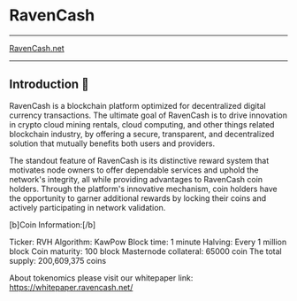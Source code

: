 # RavenCash
---


[RavenCash.net](https://ravencash.net)

---

## Introduction 🚩

RavenCash is a blockchain platform optimized for decentralized digital currency transactions. The ultimate goal of RavenCash is to drive innovation in crypto cloud mining rentals, cloud computing, and other things related blockchain industry, by offering a secure, transparent, and decentralized solution that mutually benefits both users and providers.

The standout feature of RavenCash is its distinctive reward system that motivates node owners to offer dependable services and uphold the network's integrity, all while providing advantages to RavenCash coin holders. Through the platform's innovative mechanism, coin holders have the opportunity to garner additional rewards by locking their coins and actively participating in network validation.

[b]Coin Information:[/b]

Ticker: RVH
Algorithm: KawPow
Block time: 1 minute
Halving: Every 1 million block
Coin maturity: 100 block
Masternode collateral: 65000 coin
The total supply: 200,609,375 coins

About tokenomics please visit our whitepaper link: 
https://whitepaper.ravencash.net/



